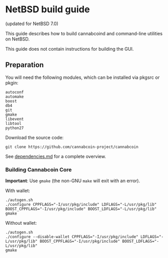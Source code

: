 NetBSD build guide
======================
(updated for NetBSD 7.0)

This guide describes how to build cannabcoind and command-line utilities on NetBSD.

This guide does not contain instructions for building the GUI.

Preparation
-------------

You will need the following modules, which can be installed via pkgsrc or pkgin:

```
autoconf
automake
boost
db4
git
gmake
libevent
libtool
python27
```

Download the source code:
```
git clone https://github.com/cannabcoin-project/cannabcoin
```

See [dependencies.md](dependencies.md) for a complete overview.

### Building Cannabcoin Core

**Important**: Use `gmake` (the non-GNU `make` will exit with an error).

With wallet:
```
./autogen.sh
./configure CPPFLAGS="-I/usr/pkg/include" LDFLAGS="-L/usr/pkg/lib" BOOST_CPPFLAGS="-I/usr/pkg/include" BOOST_LDFLAGS="-L/usr/pkg/lib"
gmake
```

Without wallet:
```
./autogen.sh
./configure --disable-wallet CPPFLAGS="-I/usr/pkg/include" LDFLAGS="-L/usr/pkg/lib" BOOST_CPPFLAGS="-I/usr/pkg/include" BOOST_LDFLAGS="-L/usr/pkg/lib"
gmake
```
